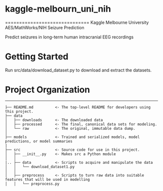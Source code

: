 # kaggle-melbourn_uni_nih
==============================
Kaggle Melbourne University AES/MathWorks/NIH Seizure Prediction

Predict seizures in long-term human intracranial EEG recordings

# Getting Started
Run src/data/download_dataset.py to download and extract the datasets.

# Project Organization
------------

    ├── README.md          <- The top-level README for developers using this project.
    ├── data
    │   ├── downloads      <- The downloaded data
    │   ├── processed      <- The final, canonical data sets for modeling.
    │   └── raw            <- The original, immutable data dump.
    │
    ├── models             <- Trained and serialized models, model predictions, or model summaries
    |
    ├── src                <- Source code for use in this project.
    │   ├── __init__.py    <- Makes src a Python module
    │   │
    |.. ├── data           <- Scripts to acquire and manipulate the data
    │   │   └── download_dataset1.py
    │   │
    │   ├── preprocess     <- Scripts to turn raw data into suitable features that will be used in modelling
    │   │   └── preprocess.py
